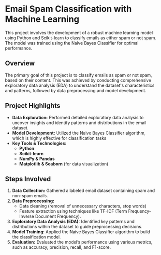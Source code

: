 # Email Spam Classification with Machine Learning

This project involves the development of a robust machine learning model using Python and Scikit-learn to classify emails as either spam or not spam. The model was trained using the Naive Bayes Classifier for optimal performance.

## Overview
The primary goal of this project is to classify emails as spam or not spam, based on their content. This was achieved by conducting comprehensive exploratory data analysis (EDA) to understand the dataset's characteristics and patterns, followed by data preprocessing and model development.

## Project Highlights
- **Data Exploration:** Performed detailed exploratory data analysis to uncover insights and identify patterns and distributions in the email dataset.
- **Model Development:** Utilized the Naive Bayes Classifier algorithm, which is highly effective for classification tasks
- **Key Tools & Technologies:**
  - **Python**
  - **Scikit-learn**
  - **NumPy & Pandas**
  - **Matplotlib & Seaborn** (for data visualization)
  
## Steps Involved
1. **Data Collection:** Gathered a labeled email dataset containing spam and non-spam emails.
2. **Data Preprocessing:**
   - Data cleaning (removal of unnecessary characters, stop words)
   - Feature extraction using techniques like TF-IDF (Term Frequency-Inverse Document Frequency).
3. **Exploratory Data Analysis (EDA):** Identified key patterns and distributions within the dataset to guide preprocessing decisions.
4. **Model Training:** Applied the Naive Bayes Classifier algorithm to build the classification model.
5. **Evaluation:** Evaluated the model’s performance using various metrics, such as accuracy, precision, recall, and F1-score.
